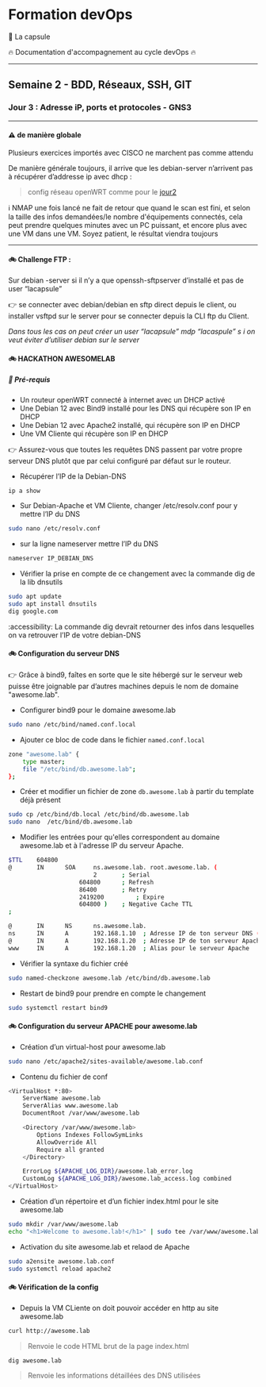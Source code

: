 # Formation devOps

:pill: La capsule

:fire:  Documentation d'accompagnement au cycle devOps :fire:

---

## Semaine 2 - BDD, Réseaux, SSH, GIT

### Jour 3 : Adresse iP, ports et protocoles - GNS3

---

#### :warning: de manière globale 

Plusieurs exercices importés avec CISCO ne marchent pas comme attendu 

De manière générale toujours, il arrive que les debian-server n’arrivent pas à récupérer d’addresse ip avec dhcp :

> config réseau openWRT comme pour le [jour2](../jour2/)
> 

:information_source: NMAP une fois lancé ne fait de retour que quand le scan est fini, et selon la taille des infos demandées/le nombre d'équipements connectés, cela peut prendre quelques minutes avec un PC puissant, et encore plus avec une VM dans une VM. Soyez patient, le résultat viendra toujours

---

#### :bike: Challenge FTP :

Sur debian -server si il n’y a que openssh-sftpserver d’installé et pas de user “lacapsule”

:point_right: se connecter avec debian/debian en sftp direct depuis le client, 
ou installer vsftpd sur le server pour se connecter depuis la CLI ftp du Client.

_Dans tous les cas on peut créer un user “lacapsule” mdp “lacaspule” s i on veut éviter d’utiliser debian sur le server_


#### :bike: HACKATHON AWESOMELAB

##### :eagle: Pré-requis

- Un routeur openWRT connecté à internet avec un DHCP activé
- Une Debian 12 avec Bind9 installé pour les DNS qui récupère son IP en DHCP
- Une Debian 12 avec Apache2 installé, qui récupère son IP en DHCP
- Une VM Cliente qui récupère son IP en DHCP

:point_right: Assurez-vous que toutes les requêtes DNS passent par votre propre serveur DNS plutôt que par celui configuré par défaut sur le routeur.

- Récupérer l’IP de la Debian-DNS

```bash
ip a show
```

- Sur Debian-Apache et VM Cliente, changer /etc/resolv.conf pour y mettre l’IP du DNS

```bash
sudo nano /etc/resolv.conf
```

- sur la ligne nameserver mettre l’IP du DNS

```bash
nameserver IP_DEBIAN_DNS
```

- Vérifier la prise en compte de ce changement avec la commande dig de la lib  dnsutils

```bash
sudo apt update
sudo apt install dnsutils
dig google.com
```
:accessibility: La commande dig devrait retourner des infos dans lesquelles on va retrouver l’IP de votre debian-DNS


#### :bike: Configuration du serveur DNS

:point_right: Grâce à bind9, faîtes en sorte que le site hébergé sur le serveur web puisse être joignable par d’autres machines depuis le nom de domaine "awesome.lab".

- Configurer bind9 pour le domaine awesome.lab

```bash
sudo nano /etc/bind/named.conf.local
```

- Ajouter ce bloc de code dans le fichier `named.conf.local`

```bash
zone "awesome.lab" {
	type master;
	file "/etc/bind/db.awesome.lab";
};
```

- Créer et modifier un fichier de zone `db.awesome.lab` à partir du template déjà présent

```bash
sudo cp /etc/bind/db.local /etc/bind/db.awesome.lab
sudo nano  /etc/bind/db.awesome.lab
```

- Modifier les entrées pour qu'elles correspondent au domaine awesome.lab et à l'adresse IP du serveur Apache.

```bash
$TTL	604800
@   	IN  	SOA 	ns.awesome.lab. root.awesome.lab. (
                      	2     	; Serial
                 	604800     	; Refresh
                  	86400     	; Retry
                	2419200     	; Expire
                 	604800 )   	; Negative Cache TTL
;

@   	IN  	NS  	ns.awesome.lab.
ns  	IN  	A   	192.168.1.10  ; Adresse IP de ton serveur DNS (machine BIND9)
@   	IN  	A   	192.168.1.20  ; Adresse IP de ton serveur Apache
www 	IN  	A   	192.168.1.20  ; Alias pour le serveur Apache
```

- Vérifier la syntaxe du fichier créé

```bash
sudo named-checkzone awesome.lab /etc/bind/db.awesome.lab
```

- Restart de bind9 pour prendre en compte le changement

```bash
sudo systemctl restart bind9
```

#### :bike: Configuration du serveur APACHE pour awesome.lab

- Création d’un virtual-host pour awesome.lab

```bash
sudo nano /etc/apache2/sites-available/awesome.lab.conf
```

- Contenu du fichier de conf

```bash
<VirtualHost *:80>
	ServerName awesome.lab
	ServerAlias www.awesome.lab
	DocumentRoot /var/www/awesome.lab

	<Directory /var/www/awesome.lab>
    	Options Indexes FollowSymLinks
    	AllowOverride All
    	Require all granted
	</Directory>

	ErrorLog ${APACHE_LOG_DIR}/awesome.lab_error.log
	CustomLog ${APACHE_LOG_DIR}/awesome.lab_access.log combined
</VirtualHost>
```

- Création d’un répertoire et d’un fichier index.html pour le site awesome.lab

```bash
sudo mkdir /var/www/awesome.lab
echo "<h1>Welcome to awesome.lab!</h1>" | sudo tee /var/www/awesome.lab/index.html
```

- Activation du site awesome.lab et relaod de Apache

```bash
sudo a2ensite awesome.lab.conf
sudo systemctl reload apache2
```

#### :bike: Vérification de la config

- Depuis la VM CLiente on doit pouvoir accéder en http au site awesome.lab

```bash
curl http://awesome.lab
```

> Renvoie le code HTML brut de la page index.html

```bash
dig awesome.lab
```

> Renvoie les informations détaillées des DNS utilisées 


